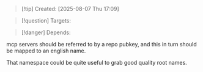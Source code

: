 
>[!tip] Created: [2025-08-07 Thu 17:09]

>[!question] Targets: 

>[!danger] Depends: 

mcp servers should be referred to by a repo pubkey, and this in turn should be mapped to an english name.

That namespace could be quite useful to grab good quality root names.